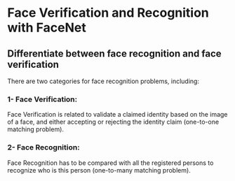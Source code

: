 # Face Verification and Recognition with FaceNet

## Differentiate between face recognition and face verification
There are two categories for face recognition problems, including:
### 1- Face Verification:
Face Verification is related to validate a claimed identity based on the image of a face, and either accepting or rejecting the identity claim (one-to-one matching problem).

### 2- Face Recognition: 
Face Recognition has to be compared with all the registered persons to recognize who is this person (one-to-many matching problem). 


